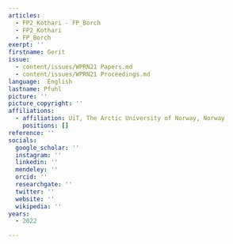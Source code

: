 ```yaml
---
articles:
  - FP2_Kothari - FP_Borch
  - FP2_Kothari
  - FP_Borch
exerpt: ''
firstname: Gerit
issue:
  - content/issues/WPRN21 Papers.md
  - content/issues/WPRN21 Proceedings.md
language:  English
lastname: Pfuhl
picture: ''
picture_copyright: ''
affiliations:
  - affiliation: UiT, The Arctic University of Norway, Norway
    positions: []
reference: ''
socials:
  google_scholar: ''
  instagram: ''
  linkedin: ''
  mendeley: ''
  orcid: ''
  researchgate: ''
  twitter: ''
  website: ''
  wikipedia: ''
years:
  - 2022

---
```

